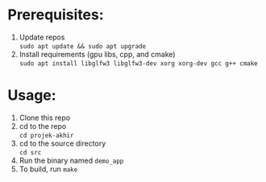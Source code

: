 # Prerequisites:
1. Update repos<br>
        ```sudo apt update && sudo apt upgrade```
2. Install requirements (gpu libs, cpp, and cmake)<br>
        ```sudo apt install libglfw3 libglfw3-dev xorg xorg-dev gcc g++ cmake```

# Usage:
1. Clone this repo
2. cd to the repo<br>
        ```cd projek-akhir```
3. cd to the source directory<br>
        ```cd src```
4. Run the binary named `demo_app`
5. To build, run `make`

